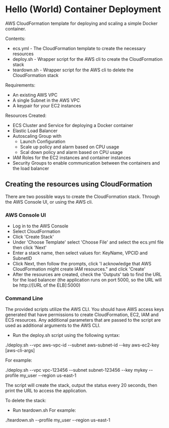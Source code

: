 Hello (World) Container Deployment
==========================

AWS CloudFormation template for deploying and scaling a simple Docker container.

Contents:
* ecs.yml - The CloudFormation template to create the necessary resources
* deploy.sh - Wrapper script for the AWS cli to create the CloudFormation stack
* teardown.sh - Wrapper script for the AWS cli to delete the CloudFormation stack

Requirements:
* An existing AWS VPC
* A single Subnet in the AWS VPC
* A keypair for your EC2 instances

Resources Created:
* ECS Cluster and Service for deploying a Docker container
* Elastic Load Balancer
* Autoscaling Group with
  * Launch Configuration
  * Scale up policy and alarm based on CPU usage
  * Scal down policy and alarm based on CPU usage
* IAM Roles for the EC2 instances and container instances
* Security Groups to enable communication between the containers and the load balancer

## Creating the resources using CloudFormation

There are two possible ways to create the CloudFormation stack.  Through the AWS Console UI, or using the AWS cli.

### AWS Console UI
* Log in to the AWS Console
* Select CloudFormation
* Click 'Create Stack'
* Under 'Choose Template' select 'Choose File' and select the ecs.yml file then click 'Next'
* Enter a stack name, then select values for: KeyName, VPCID and SubnetID
* Click Next, then follow the prompts, click 'I acknowledge that AWS CloudFormation might create IAM resources." and click 'Create'
* After the resources are created, check the 'Outputs' tab to find the URL for the load balancer
(the application runs on port 5000, so the URL will be http://[URL of the ELB]:5000)

### Command Line
The provided scripts utilize the AWS CLI.  You should have AWS access keys generated that have permissions to create CloudFormation, EC2, IAM and ECS resources.
Any additional parameters that are passed to the script are used as additional arguments to the AWS CLI.

* Run the deploy.sh script using the following syntax:
<div>
./deploy.sh --vpc aws-vpc-id --subnet aws-subnet-id --key aws-ec2-key [aws-cli-args]

For example:

./deploy.sh --vpc vpc-123456 --subnet subnet-123456 --key mykey --profile my_user --region us-east-1
</div>

The script will create the stack, output the status every 20 seconds, then print the URL to access the application. 

To delete the stack:
* Run teardown.sh
For example:
<div>
./teardown.sh --profile my_user --region us-east-1
</div>
